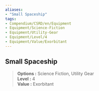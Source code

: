 ```yaml
---
aliases:
- "Small Spaceship"
tags:
- Compendium/CSRD/en/Equipment
- Equipment/Science-Fiction
- Equipment/Utility-Gear
- Equipment/Level/4
- Equipment/Value/Exorbitant
---
```


  
## Small Spaceship  
  
>  
> **Options :** Science Fiction, Utility Gear  
> **Level :** 4  
> **Value :** Exorbitant